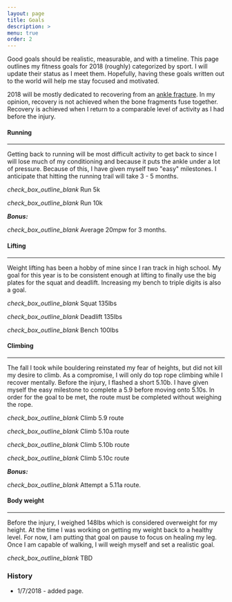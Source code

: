 ```yaml
---
layout: page
title: Goals
description: >
menu: true
order: 2
---
```


Good goals should be realistic, measurable, and with a timeline. This page outlines my fitness goals for 2018 (roughly) categorized by sport. I will update their status as I meet them. Hopefully, having these goals written out to the world will help me stay focused and motivated.

2018 will be mostly dedicated to recovering from an [ankle fracture](/2018/01/05/2018-back-to-basics/). In my opinion, recovery is not achieved when the bone fragments fuse together. Recovery is achieved when I return to a comparable level of activity as I had before the injury.

#### Running
------
Getting back to running will be most difficult activity to get back to since I will lose much of my conditioning and because it puts the ankle under a lot of pressure. Because of this, I have given myself two "easy" milestones. I anticipate that hitting the running trail will take 3 - 5 months.

<i class="material-icons md-18 inline">check_box_outline_blank</i> Run 5k

<i class="material-icons md-18 inline">check_box_outline_blank</i> Run 10k

***Bonus:***

<i class="material-icons md-18 inline">check_box_outline_blank</i> Average 20mpw for 3 months.

#### Lifting
------
Weight lifting has been a hobby of mine since I ran track in high school. My goal for this year is to be consistent enough at lifting to finally use the big plates for the squat and deadlift. Increasing my bench to triple digits is also a goal.

<i class="material-icons md-18 inline">check_box_outline_blank</i> Squat 135lbs

<i class="material-icons md-18 inline">check_box_outline_blank</i> Deadlift 135lbs

<i class="material-icons md-18 inline">check_box_outline_blank</i> Bench 100lbs

#### Climbing
------
The fall I took while bouldering reinstated my fear of heights, but did not kill my desire to climb. As a compromise, I will only do top rope climbing while I recover mentally. Before the injury, I flashed a short 5.10b. I have given myself the easy milestone to complete a 5.9 before moving onto 5.10s. In order for the goal to be met, the route must be completed without weighing the rope.

<i class="material-icons md-18 inline">check_box_outline_blank</i> Climb 5.9 route

<i class="material-icons md-18 inline">check_box_outline_blank</i> Climb 5.10a route

<i class="material-icons md-18 inline">check_box_outline_blank</i> Climb 5.10b route

<i class="material-icons md-18 inline">check_box_outline_blank</i> Climb 5.10c route

***Bonus:***

<i class="material-icons md-18 inline">check_box_outline_blank</i> Attempt a 5.11a route.

#### Body weight
------
Before the injury, I weighed 148lbs which is considered overweight for my height. At the time I was working on getting my weight back to a healthy level. For now, I am putting that goal on pause to focus on healing my leg. Once I am capable of walking, I will weigh myself and set a realistic goal.

<i class="material-icons md-18 inline">check_box_outline_blank</i> TBD


### History
* 1/7/2018 - added page.
